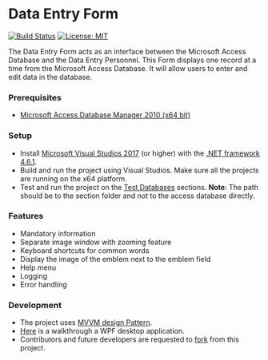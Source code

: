 # Data Entry Form

[![Build Status](https://dev.azure.com/ShashwatiShradha/Data%20Entry%20Form/_apis/build/status/FourFront-Senior-Design.frontend?branchName=development)](https://dev.azure.com/ShashwatiShradha/Data%20Entry%20Form/_build/latest?definitionId=1&branchName=development) [![License: MIT](https://img.shields.io/badge/License-MIT-yellow.svg)](https://github.com/FourFront-Senior-Design/frontend/blob/master/Copyright)

The Data Entry Form acts as an interface between the Microsoft Access Database and the Data Entry Personnel. This Form displays one record at a time from the Microsoft Access Database. It will allow users to enter and edit data in the database.

### Prerequisites
* [Microsoft Access Database Manager 2010 (x64 bit)](https://www.microsoft.com/en-US/download/details.aspx?id=13255)

### Setup
* Install [Microsoft Visual Studios 2017](https://docs.microsoft.com/en-us/visualstudio/productinfo/2017-redistribution-vs) (or higher) with the [.NET framework 4.6.1](https://docs.microsoft.com/en-us/dotnet/framework/install/guide-for-developers).
* Build and run the project using Visual Studios. Make sure all the projects are running on the x64 platform.
* Test and run the project on the [Test Databases](https://github.com/FourFront-Senior-Design/frontend/tree/development/TestDatabases) sections. **Note**: The path should be to the section folder and *not* to the access database directly.

### Features
* Mandatory information
* Separate image window with zooming feature
* Keyboard shortcuts for common words
* Display the image of the emblem next to the emblem field
* Help menu
* Logging
* Error handling

### Development
* The project uses [MVVM design Pattern](https://docs.microsoft.com/en-us/archive/msdn-magazine/2009/february/patterns-wpf-apps-with-the-model-view-viewmodel-design-pattern).
* [Here](https://docs.microsoft.com/en-us/dotnet/framework/wpf/getting-started/walkthrough-my-first-wpf-desktop-application) is a walkthrough a WPF desktop application.
* Contributors and future developers are requested to [fork](https://guides.github.com/activities/forking/) from this project.
